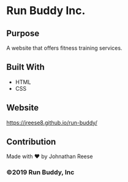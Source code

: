 # Run Buddy Inc.

## Purpose
A website that offers fitness training services.

## Built With
* HTML
* CSS

## Website
https://jreese8.github.io/run-buddy/

## Contribution
Made with ❤️ by Johnathan Reese

### ©️2019 Run Buddy, Inc
